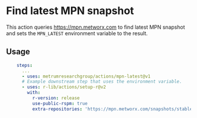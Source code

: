 
Find latest MPN snapshot
=========================

This action queries <https://mpn.metworx.com> to find latest MPN
snapshot and sets the `MPN_LATEST` environment variable to the result.


Usage
-----

```yaml
    steps:
      ...
      - uses: metrumresearchgroup/actions/mpn-latest@v1
      # Example downstream step that uses the environment variable.
      - uses: r-lib/actions/setup-r@v2
        with:
          r-version: release
          use-public-rspm: true
          extra-repositories: 'https://mpn.metworx.com/snapshots/stable/${{ env.MPN_LATEST }}'
```
